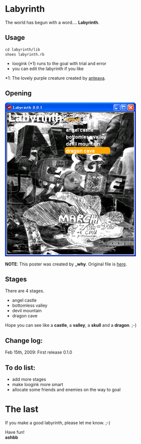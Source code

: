 Labyrinth
=========

The world has begun with a word.... **Labyrinth**.

Usage
-----
	cd labyrinth/lib
	shoes labyrinth.rb

- loogink (*1) runs to the goal with trial and error
- you can edit the labyrinth if you like

\*1: The lovely purple creature created by [anteaya](http://anteaya.github.com/).


Opening
--------
![labyrinth-opening.png](http://github.com/ashbb/labyrinth/raw/master/imgs/labyrinth-opening.png)

**NOTE**: This poster was created by **\_why**. Original file is [here](http://hackety.org/images/art-and-code-collage.png).

Stages
------
There are 4 stages.

- angel castle
- bottomless valley
- devil mountain
- dragon cave

Hope you can see like a **castle**, a **valley**, a **skull** and a **dragon**. ;-)

Change log:
-----------
Feb 15th, 2009: First release 0.1.0 

To do list:
-----------
- add more stages
- make loogink more smart
- allocate some friends and enemies on the way to goal

The last
========
If you make a good labyrinth, please let me know. ;-)

Have fun! <br>
**ashbb**